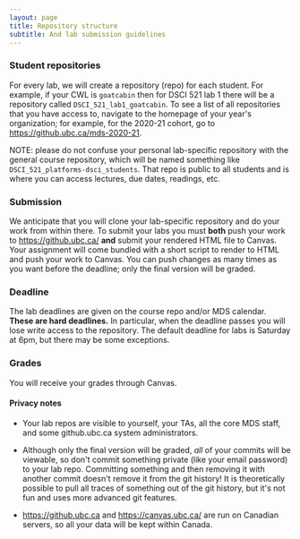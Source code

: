 ```yaml
---
layout: page
title: Repository structure
subtitle: And lab submission guidelines
---
```


### Student repositories
For every lab, we will create a repository (repo) for each student. For example,
if your CWL is `goatcabin` then for DSCI 521 lab 1 there will be a repository called
`DSCI_521_lab1_goatcabin`. To see a list of all repositories that you have access to,
navigate to the homepage of your year's organization; for example, for the 2020-21 cohort,
go to <https://github.ubc.ca/mds-2020-21>.

NOTE: please do not confuse your personal lab-specific repository with the general course
repository, which will be named something like `DSCI_521_platforms-dsci_students`. That
repo is public to all students and is where you can access lectures, due dates, readings, etc.

### Submission
We anticipate that you will clone your lab-specific repository and do your work from
within there. To submit your labs you must **both** push your work to <https://github.ubc.ca/> 
**and** submit your rendered HTML file to Canvas. Your assignment will come bundled with a short script
to render to HTML and push your work to Canvas. 
You can push changes as many times as you want before the deadline; only the final version will be graded.

### Deadline
The lab deadlines are given on the course repo and/or MDS calendar. **These are hard deadlines.** In particular,
when the deadline passes you will lose write access to the repository. The default deadline for labs is
Saturday at 6pm, but there may be some exceptions.

### Grades
You will receive your grades through Canvas.

#### Privacy notes

* Your lab repos are visible to yourself, your TAs, all the core MDS staff, and some github.ubc.ca system administrators.

* Although only the final version will be graded, _all_ of your commits will be viewable, so don't commit something
private (like your email password) to your lab repo. Committing something and then removing it
with another commit doesn't remove it from the git history! It is theoretically possible to pull all traces of
something out of the git history, but it's not fun and uses more advanced git features.

* <https://github.ubc.ca> and <https://canvas.ubc.ca/> are run on Canadian servers, so all your data will be kept within Canada.
